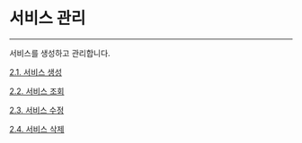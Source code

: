 # 서비스 관리

---

서비스를 생성하고 관리합니다.

[2.1. 서비스 생성](/service/create.md)

[2.2. 서비스 조회](/service/fetch.md)

[2.3. 서비스 수정](/service/update.md)

[2.4. 서비스 삭제](/service/remove.md)

